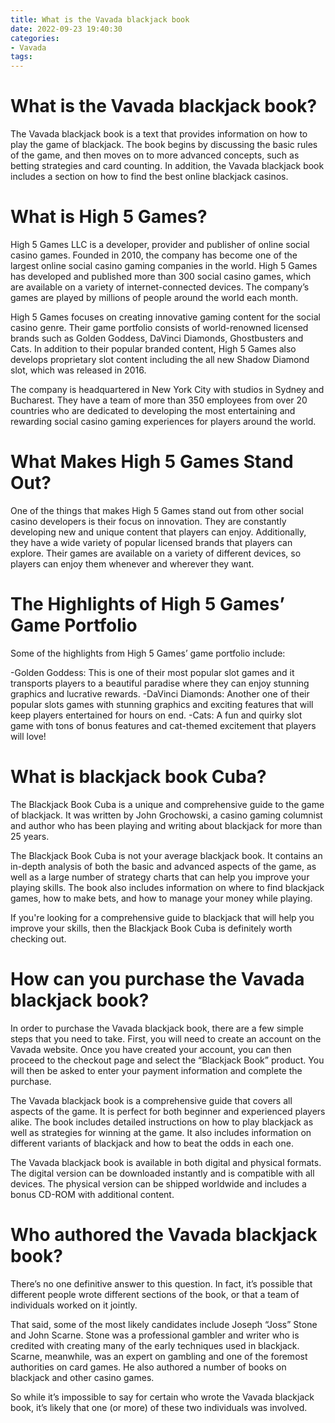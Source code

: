 ```yaml
---
title: What is the Vavada blackjack book 
date: 2022-09-23 19:40:30
categories:
- Vavada
tags:
---
```



#  What is the Vavada blackjack book? 

The Vavada blackjack book is a text that provides information on how to play the game of blackjack. The book begins by discussing the basic rules of the game, and then moves on to more advanced concepts, such as betting strategies and card counting. In addition, the Vavada blackjack book includes a section on how to find the best online blackjack casinos.

#  What is High 5 Games? 

High 5 Games LLC is a developer, provider and publisher of online social casino games. Founded in 2010, the company has become one of the largest online social casino gaming companies in the world. High 5 Games has developed and published more than 300 social casino games, which are available on a variety of internet-connected devices. The company’s games are played by millions of people around the world each month.

High 5 Games focuses on creating innovative gaming content for the social casino genre. Their game portfolio consists of world-renowned licensed brands such as Golden Goddess, DaVinci Diamonds, Ghostbusters and Cats. In addition to their popular branded content, High 5 Games also develops proprietary slot content including the all new Shadow Diamond slot, which was released in 2016.

The company is headquartered in New York City with studios in Sydney and Bucharest. They have a team of more than 350 employees from over 20 countries who are dedicated to developing the most entertaining and rewarding social casino gaming experiences for players around the world. 

# What Makes High 5 Games Stand Out? 

One of the things that makes High 5 Games stand out from other social casino developers is their focus on innovation. They are constantly developing new and unique content that players can enjoy. Additionally, they have a wide variety of popular licensed brands that players can explore. Their games are available on a variety of different devices, so players can enjoy them whenever and wherever they want. 

# The Highlights of High 5 Games’ Game Portfolio 

Some of the highlights from High 5 Games’ game portfolio include: 

-Golden Goddess: This is one of their most popular slot games and it transports players to a beautiful paradise where they can enjoy stunning graphics and lucrative rewards. 
-DaVinci Diamonds: Another one of their popular slots games with stunning graphics and exciting features that will keep players entertained for hours on end. 
-Cats: A fun and quirky slot game with tons of bonus features and cat-themed excitement that players will love!

#  What is blackjack book Cuba?

The Blackjack Book Cuba is a unique and comprehensive guide to the game of blackjack. It was written by John Grochowski, a casino gaming columnist and author who has been playing and writing about blackjack for more than 25 years.

The Blackjack Book Cuba is not your average blackjack book. It contains an in-depth analysis of both the basic and advanced aspects of the game, as well as a large number of strategy charts that can help you improve your playing skills. The book also includes information on where to find blackjack games, how to make bets, and how to manage your money while playing.

If you're looking for a comprehensive guide to blackjack that will help you improve your skills, then the Blackjack Book Cuba is definitely worth checking out.

#  How can you purchase the Vavada blackjack book?

In order to purchase the Vavada blackjack book, there are a few simple steps that you need to take. First, you will need to create an account on the Vavada website. Once you have created your account, you can then proceed to the checkout page and select the “Blackjack Book” product. You will then be asked to enter your payment information and complete the purchase.

The Vavada blackjack book is a comprehensive guide that covers all aspects of the game. It is perfect for both beginner and experienced players alike. The book includes detailed instructions on how to play blackjack as well as strategies for winning at the game. It also includes information on different variants of blackjack and how to beat the odds in each one.

The Vavada blackjack book is available in both digital and physical formats. The digital version can be downloaded instantly and is compatible with all devices. The physical version can be shipped worldwide and includes a bonus CD-ROM with additional content.

#  Who authored the Vavada blackjack book?

There’s no one definitive answer to this question. In fact, it’s possible that different people wrote different sections of the book, or that a team of individuals worked on it jointly.

That said, some of the most likely candidates include Joseph “Joss” Stone and John Scarne. Stone was a professional gambler and writer who is credited with creating many of the early techniques used in blackjack. Scarne, meanwhile, was an expert on gambling and one of the foremost authorities on card games. He also authored a number of books on blackjack and other casino games.

So while it’s impossible to say for certain who wrote the Vavada blackjack book, it’s likely that one (or more) of these two individuals was involved.